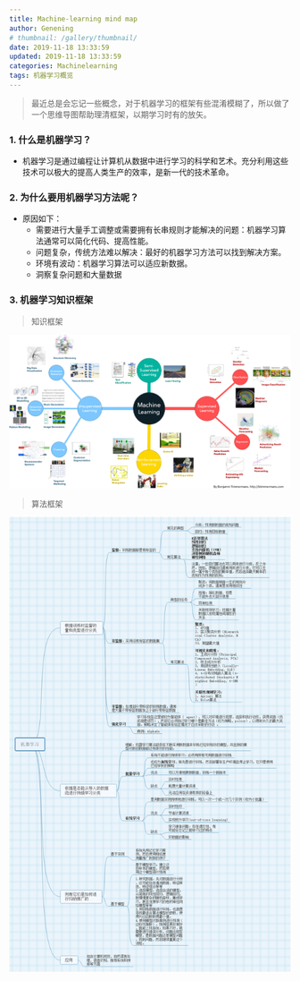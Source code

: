 ```yaml
---
title: Machine-learning mind map
author: Genening
# thumbnail: /gallery/thumbnail/
date: 2019-11-18 13:33:59
updated: 2019-11-18 13:33:59
categories: Machinelearning
tags: 机器学习概览
---
```

>最近总是会忘记一些概念，对于机器学习的框架有些混淆模糊了，所以做了一个思维导图帮助理清框架，以期学习时有的放矢。

### 1. 什么是机器学习？
* 机器学习是通过编程让计算机从数据中进行学习的科学和艺术。充分利用这些技术可以极大的提高人类生产的效率，是新一代的技术革命。

### 2. 为什么要用机器学习方法呢？
* 原因如下：
  * 需要进行大量手工调整或需要拥有长串规则才能解决的问题：机器学习算法通常可以简化代码、提高性能。
  * 问题复杂，传统方法难以解决：最好的机器学习方法可以找到解决方案。
  * 环境有波动：机器学习算法可以适应新数据。
  * 洞察复杂问题和大量数据

<!--more-->
### 3. 机器学习知识框架
>知识框架

![machine_learning](Machine-learning/machine_learning.jpg)

>算法框架

![mind-map](Machine-learning/mind-map.png)